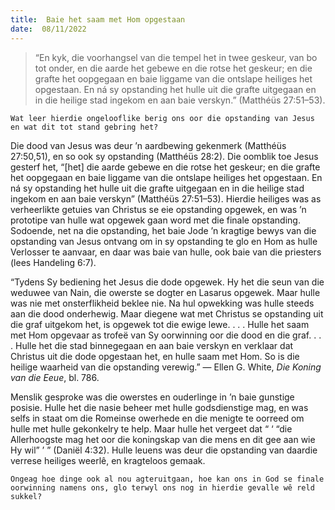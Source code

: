 ```yaml
---
title:  Baie het saam met Hom opgestaan
date:  08/11/2022
---
```


> <p></p>
> “En kyk, die voorhangsel van die tempel het in twee geskeur, van bo tot onder, en die aarde het gebewe en die rotse het geskeur; en die grafte het oopgegaan en baie liggame van die ontslape heiliges het opgestaan. En ná sy opstanding het hulle uit die grafte uitgegaan en in die heilige stad ingekom en aan baie verskyn.” (Matthéüs 27:51–53).

`Wat leer hierdie ongelooflike berig ons oor die opstanding van Jesus en wat dit tot stand gebring het?`

Die dood van Jesus was deur ’n aardbewing gekenmerk (Matthéüs 27:50,51), en so ook sy opstanding (Matthéüs 28:2). Die oomblik toe Jesus gesterf het, “[het] die aarde gebewe en die rotse het geskeur; en die grafte het oopgegaan en baie liggame van die ontslape heiliges het opgestaan. En ná sy opstanding het hulle uit die grafte uitgegaan en in die heilige stad ingekom en aan baie verskyn” (Matthéüs 27:51–53). Hierdie heiliges was as verheerlikte getuies van Christus se eie opstanding opgewek, en was ’n prototipe van hulle wat opgewek gaan word met die finale opstanding. Sodoende, net na die opstanding, het baie Jode ’n kragtige bewys van die opstanding van Jesus ontvang om in sy opstanding te glo en Hom as hulle Verlosser te aanvaar, en daar was baie van hulle, ook baie van die priesters (lees Handeling 6:7).

“Tydens Sy bediening het Jesus die dode opgewek. Hy het die seun van die weduwee van Nain, die owerste se dogter en Lasarus opgewek. Maar hulle was nie met onsterflikheid beklee nie. Na hul opwekking was hulle steeds aan die dood onderhewig. Maar diegene wat met Christus se opstanding uit die graf uitgekom het, is opgewek tot die ewige lewe. . . . Hulle het saam met Hom opgevaar as trofeë van Sy oorwinning oor die dood en die graf. . . .  Hulle het die stad binnegegaan en aan baie verskyn en verklaar dat Christus uit die dode opgestaan het, en hulle saam met Hom. So is die heilige waarheid van die opstanding verewig.” — Ellen G. White, _Die Koning van die Eeue_, bl. 786.

Menslik gesproke was die owerstes en ouderlinge in ’n baie gunstige posisie. Hulle het die nasie beheer met hulle godsdienstige mag, en was selfs in staat om die Romeinse owerhede en die menigte te oorreed om hulle met hulle gekonkelry te help. Maar hulle het vergeet dat “ ‘ “die Allerhoogste mag het oor die koningskap van die mens en dit gee aan wie Hy wil” ’ ” (Daniël 4:32). Hulle leuens was deur die opstanding van daardie verrese heiliges weerlê, en kragteloos gemaak.

`Ongeag hoe dinge ook al nou agteruitgaan, hoe kan ons in God se finale oorwinning namens ons, glo terwyl ons nog in hierdie gevalle wê reld sukkel?`